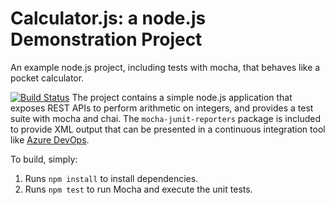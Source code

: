 Calculator.js: a node.js Demonstration Project
==============================================
An example node.js project, including tests with mocha, that behaves like
a pocket calculator.

[![Build Status](https://dev.azure.com/jcrebster/Enabling%20Continuous%20Integration%20with%20Azure%20Pipelines/_apis/build/status/Enabling%20Continuous%20Integration%20with%20Azure%20Pipelines-ASP.NET-CI?branchName=master)](https://dev.azure.com/jcrebster/Enabling%20Continuous%20Integration%20with%20Azure%20Pipelines/_build/latest?definitionId=8&branchName=master)
The project contains a simple node.js application that exposes REST APIs
to perform arithmetic on integers, and provides a test suite with mocha
and chai.  The `mocha-junit-reporters` package is included to provide XML
output that can be presented in a continuous integration tool like
[Azure DevOps](https://azure.com/devops).

To build, simply:

1. Runs `npm install` to install dependencies.
2. Runs `npm test` to run Mocha and execute the unit tests.

